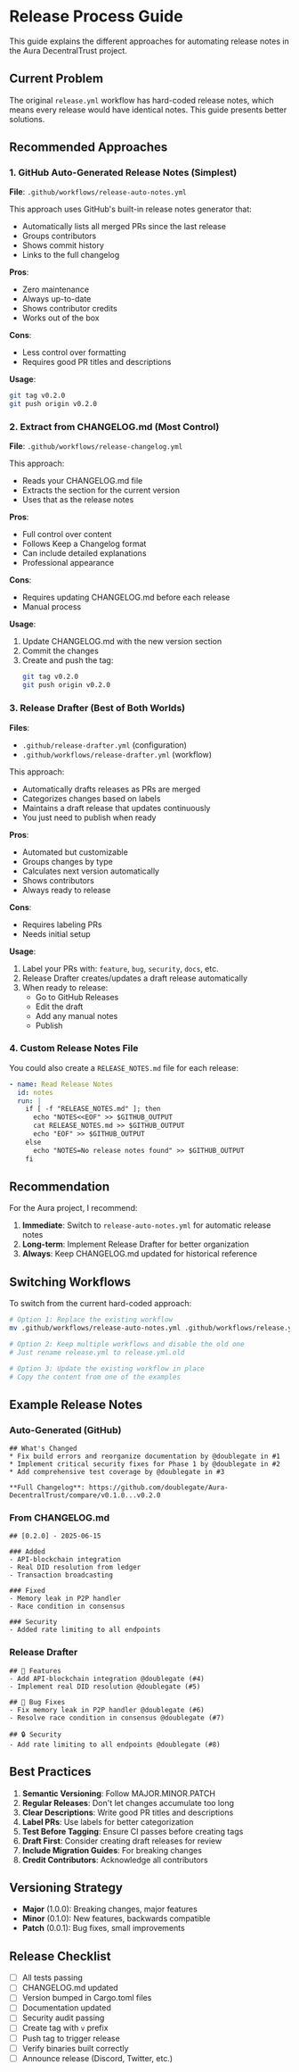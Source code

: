 # Release Process Guide

This guide explains the different approaches for automating release notes in the Aura DecentralTrust project.

## Current Problem

The original `release.yml` workflow has hard-coded release notes, which means every release would have identical notes. This guide presents better solutions.

## Recommended Approaches

### 1. GitHub Auto-Generated Release Notes (Simplest)

**File**: `.github/workflows/release-auto-notes.yml`

This approach uses GitHub's built-in release notes generator that:
- Automatically lists all merged PRs since the last release
- Groups contributors
- Shows commit history
- Links to the full changelog

**Pros**:
- Zero maintenance
- Always up-to-date
- Shows contributor credits
- Works out of the box

**Cons**:
- Less control over formatting
- Requires good PR titles and descriptions

**Usage**:
```bash
git tag v0.2.0
git push origin v0.2.0
```

### 2. Extract from CHANGELOG.md (Most Control)

**File**: `.github/workflows/release-changelog.yml`

This approach:
- Reads your CHANGELOG.md file
- Extracts the section for the current version
- Uses that as the release notes

**Pros**:
- Full control over content
- Follows Keep a Changelog format
- Can include detailed explanations
- Professional appearance

**Cons**:
- Requires updating CHANGELOG.md before each release
- Manual process

**Usage**:
1. Update CHANGELOG.md with the new version section
2. Commit the changes
3. Create and push the tag:
   ```bash
   git tag v0.2.0
   git push origin v0.2.0
   ```

### 3. Release Drafter (Best of Both Worlds)

**Files**: 
- `.github/release-drafter.yml` (configuration)
- `.github/workflows/release-drafter.yml` (workflow)

This approach:
- Automatically drafts releases as PRs are merged
- Categorizes changes based on labels
- Maintains a draft release that updates continuously
- You just need to publish when ready

**Pros**:
- Automated but customizable
- Groups changes by type
- Calculates next version automatically
- Shows contributors
- Always ready to release

**Cons**:
- Requires labeling PRs
- Needs initial setup

**Usage**:
1. Label your PRs with: `feature`, `bug`, `security`, `docs`, etc.
2. Release Drafter creates/updates a draft release automatically
3. When ready to release:
   - Go to GitHub Releases
   - Edit the draft
   - Add any manual notes
   - Publish

### 4. Custom Release Notes File

You could also create a `RELEASE_NOTES.md` file for each release:

```yaml
- name: Read Release Notes
  id: notes
  run: |
    if [ -f "RELEASE_NOTES.md" ]; then
      echo "NOTES<<EOF" >> $GITHUB_OUTPUT
      cat RELEASE_NOTES.md >> $GITHUB_OUTPUT
      echo "EOF" >> $GITHUB_OUTPUT
    else
      echo "NOTES=No release notes found" >> $GITHUB_OUTPUT
    fi
```

## Recommendation

For the Aura project, I recommend:

1. **Immediate**: Switch to `release-auto-notes.yml` for automatic release notes
2. **Long-term**: Implement Release Drafter for better organization
3. **Always**: Keep CHANGELOG.md updated for historical reference

## Switching Workflows

To switch from the current hard-coded approach:

```bash
# Option 1: Replace the existing workflow
mv .github/workflows/release-auto-notes.yml .github/workflows/release.yml

# Option 2: Keep multiple workflows and disable the old one
# Just rename release.yml to release.yml.old

# Option 3: Update the existing workflow in place
# Copy the content from one of the examples
```

## Example Release Notes

### Auto-Generated (GitHub)
```
## What's Changed
* Fix build errors and reorganize documentation by @doublegate in #1
* Implement critical security fixes for Phase 1 by @doublegate in #2
* Add comprehensive test coverage by @doublegate in #3

**Full Changelog**: https://github.com/doublegate/Aura-DecentralTrust/compare/v0.1.0...v0.2.0
```

### From CHANGELOG.md
```
## [0.2.0] - 2025-06-15

### Added
- API-blockchain integration
- Real DID resolution from ledger
- Transaction broadcasting

### Fixed
- Memory leak in P2P handler
- Race condition in consensus

### Security
- Added rate limiting to all endpoints
```

### Release Drafter
```
## 🚀 Features
- Add API-blockchain integration @doublegate (#4)
- Implement real DID resolution @doublegate (#5)

## 🐛 Bug Fixes
- Fix memory leak in P2P handler @doublegate (#6)
- Resolve race condition in consensus @doublegate (#7)

## 🔒 Security
- Add rate limiting to all endpoints @doublegate (#8)
```

## Best Practices

1. **Semantic Versioning**: Follow MAJOR.MINOR.PATCH
2. **Regular Releases**: Don't let changes accumulate too long
3. **Clear Descriptions**: Write good PR titles and descriptions
4. **Label PRs**: Use labels for better categorization
5. **Test Before Tagging**: Ensure CI passes before creating tags
6. **Draft First**: Consider creating draft releases for review
7. **Include Migration Guides**: For breaking changes
8. **Credit Contributors**: Acknowledge all contributors

## Versioning Strategy

- **Major** (1.0.0): Breaking changes, major features
- **Minor** (0.1.0): New features, backwards compatible
- **Patch** (0.0.1): Bug fixes, small improvements

## Release Checklist

- [ ] All tests passing
- [ ] CHANGELOG.md updated
- [ ] Version bumped in Cargo.toml files
- [ ] Documentation updated
- [ ] Security audit passing
- [ ] Create tag with `v` prefix
- [ ] Push tag to trigger release
- [ ] Verify binaries built correctly
- [ ] Announce release (Discord, Twitter, etc.)